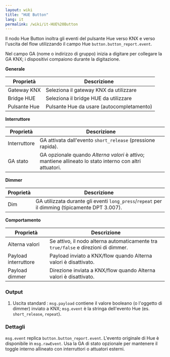 ```yaml
---
layout: wiki
title: "HUE Button"
lang: it
permalink: /wiki/it-HUE%20Button
---
```

Il nodo Hue Button inoltra gli eventi del pulsante Hue verso KNX e verso l'uscita del flow utilizzando il campo Hue <code>button.button_report.event</code>.

Nel campo GA (nome o indirizzo di gruppo) inizia a digitare per collegare la GA KNX; i dispositivi compaiono durante la digitazione.

**Generale**

|Proprietà|Descrizione|
|--|--|
| Gateway KNX | Seleziona il gateway KNX da utilizzare |
| Bridge HUE | Seleziona il bridge HUE da utilizzare |
| Pulsante Hue | Pulsante Hue da usare (autocompletamento) |

**Interruttore**

|Proprietà|Descrizione|
|--|--|
| Interruttore | GA attivata dall'evento <code>short\_release</code> (pressione rapida). |
| GA stato | GA opzionale quando <em>Alterna valori</em> è attivo; mantiene allineato lo stato interno con altri attuatori. |

**Dimmer**

|Proprietà|Descrizione|
|--|--|
| Dim | GA utilizzata durante gli eventi <code>long\_press</code>/<code>repeat</code> per il dimming (tipicamente DPT 3.007). |

**Comportamento**

|Proprietà|Descrizione|
|--|--|
| Alterna valori | Se attivo, il nodo alterna automaticamente tra <code>true/false</code> e direzioni di dimmer. |
| Payload interruttore | Payload inviato a KNX/flow quando Alterna valori è disattivato. |
| Payload dimmer | Direzione inviata a KNX/flow quando Alterna valori è disattivato. |

### Output

1. Uscita standard
   : `msg.payload` contiene il valore booleano (o l'oggetto di dimmer) inviato a KNX; `msg.event` è la stringa dell'evento Hue (es. `short_release`, `repeat`).

### Dettagli

`msg.event` replica `button.button_report.event`. L'evento originale di Hue è disponibile in `msg.rawEvent`. Usa la GA di stato opzionale per mantenere il toggle interno allineato con interruttori o attuatori esterni.
